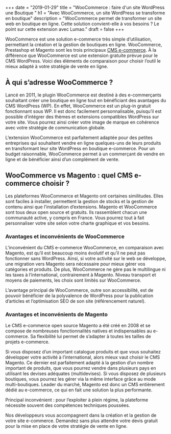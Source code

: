 +++
date = "2019-01-29"
title = "WooCommerce : faire d'un site WordPress une Boutique "
h1 = "Avec WooCommerce, un site WordPress se transforme en boutique"
description = "WooCommerce permet de transformer un site web en boutique en ligne. Cette solution convient-elle à vos besoins ? Le point sur cette extension avec Lumao."
draft = false
+++

WooCommerce est une solution e-commerce très simple d’utilisation, permettant la création et la gestion de boutiques en ligne. WooCommerce, Prestashop et Magento sont les trois principaux [CMS e-commerce](/ecommerce/cms/). À la différence que WooCommerce est une extension gratuite prévue pour le CMS WordPress. Voici des éléments de comparaison pour choisir l’outil le mieux adapté à votre stratégie de vente en ligne.

## À qui s’adresse WooCommerce ?

Lancé en 2011, le plugin WooCommerce est destiné à des e-commerçants souhaitant créer une boutique en ligne tout en bénéficiant des avantages du CMS WordPress (WP). En effet, WooCommerce est un plug-in gratuit fonctionnant sous WP. Il est donc facilement personnalisable, puisqu’il est possible d’intégrer des thèmes et extensions compatibles WordPress sur votre site. Vous pourrez ainsi créer votre image de marque en cohérence avec votre stratégie de communication globale.

L’extension WooCommerce est parfaitement adaptée pour des petites entreprises qui souhaitent vendre en ligne quelques-uns de leurs produits en transformant leur site WordPress en boutique e-commerce. Pour un budget raisonnable, WooCommerce permet à un commerçant de vendre en ligne et de bénéficier ainsi d’un complément de vente.

## WooCommerce vs Magento : quel CMS e-commerce choisir ?

Les plateformes WooCommerce et Magento ont certaines similitudes. Elles sont faciles à installer, permettent la gestion de stocks et la gestion de contenu ainsi que l’installation d’extensions. Magento et WooCommerce sont tous deux open source et gratuits. Ils rassemblent chacun une communauté active, y compris en France. Vous pourrez tout à fait personnaliser votre site selon votre charte graphique et vos besoins.

### Avantages et inconvénients de WooCommerce

L’inconvénient du CMS e-commerce WooCommerce, en comparaison avec Magento, est qu’il est beaucoup moins évolutif et qu’il ne peut pas fonctionner sans WordPress. Ainsi, si votre activité sur le web se développe, une migration vers Magento sera nécessaire pour mieux gérer vos catégories et produits. De plus, WooCommerce ne gère pas le multilingue ni les taxes à l’international, contrairement à Magento. Niveau transport et moyens de paiements, les choix sont limités sur WooCommerce.

L’avantage principal de WooCommerce, outre son accessibilité, est de pouvoir bénéficier de la polyvalence de WordPress pour la publication d’articles et l’optimisation SEO de son site (référencement naturel).

### Avantages et inconvénients de Magento

Le CMS e-commerce open source Magento a été créé en 2008 et se compose de nombreuses fonctionnalités natives et indispensables au e-commerce. Sa flexibilité lui permet de s’adapter à toutes les tailles de projets e-commerce.

Si vous disposez d’un important catalogue produits et que vous souhaitez développer votre activité à l’international, alors mieux vaut choisir le CMS Magento. Ce dernier est parfaitement adapté à la gestion d’un nombre important de produits, que vous pourrez vendre dans plusieurs pays en utilisant les devises adéquates (multidevises). Si vous disposez de plusieurs boutiques, vous pourrez les gérer via la même interface grâce au mode multi-boutiques. Leader du marché, Magento est donc un CMS entièrement dédié au e-commerce, ce qui en fait une solution la plus performante.

Principal inconvénient : pour l’exploiter à plein régime, la plateforme nécessite souvent des compétences techniques poussées.

Nos développeurs vous accompagnent dans la création et la gestion de votre site e-commerce. Demandez sans plus attendre votre devis gratuit pour la mise en place de votre stratégie de vente en ligne.
